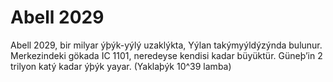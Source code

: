 # Abell 2029

Abell 2029, bir milyar ýþýk-yýlý uzaklýkta, Yýlan takýmyýldýzýnda bulunur.
Merkezindeki gökada IC 1101, neredeyse kendisi kadar büyüktür. Güneþ’in 2
trilyon katý kadar ýþýk yayar. (Yaklaþýk 10^39 lamba)
